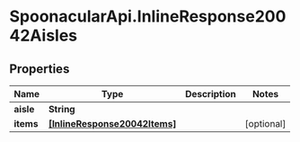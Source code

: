 # SpoonacularApi.InlineResponse20042Aisles

## Properties

Name | Type | Description | Notes
------------ | ------------- | ------------- | -------------
**aisle** | **String** |  | 
**items** | [**[InlineResponse20042Items]**](InlineResponse20042Items.md) |  | [optional] 


